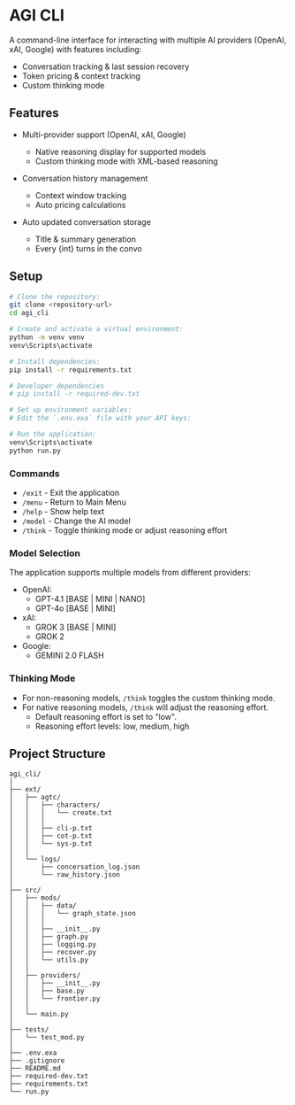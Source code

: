 # AGI CLI

A command-line interface for interacting with multiple AI providers (OpenAI, xAI, Google) with features including: 
- Conversation tracking & last session recovery
- Token pricing & context tracking
- Custom thinking mode

## Features

- Multi-provider support (OpenAI, xAI, Google)
    - Native reasoning display for supported models
    - Custom thinking mode with XML-based reasoning

- Conversation history management
    - Context window tracking
    - Auto pricing calculations

- Auto updated conversation storage
    - Title & summary generation
    - Every {int} turns in the convo

## Setup

```bash
# Clone the repository:
git clone <repository-url>
cd agi_cli

# Create and activate a virtual environment:
python -m venv venv
venv\Scripts\activate

# Install dependencies:
pip install -r requirements.txt

# Developer dependencies
# pip install -r required-dev.txt

# Set up environment variables:
# Edit the `.env.exa` file with your API keys:

# Run the application:
venv\Scripts\activate
python run.py
```

### Commands

- `/exit` - Exit the application
- `/menu` - Return to Main Menu
- `/help` - Show help text
- `/model` - Change the AI model
- `/think` - Toggle thinking mode or adjust reasoning effort

### Model Selection

The application supports multiple models from different providers:

- OpenAI: 
    - GPT-4.1 [BASE | MINI | NANO]
    - GPT-4o [BASE | MINI]
- xAI: 
    - GROK 3 [BASE | MINI]
    - GROK 2
- Google: 
    - GEMINI 2.0 FLASH

### Thinking Mode

- For non-reasoning models, `/think` toggles the custom thinking mode.
- For native reasoning models, `/think` will adjust the reasoning effort. 
    - Default reasoning effort is set to "low".
    - Reasoning effort levels: low, medium, high

## Project Structure

```plaintext
agi_cli/
│
├── ext/
│   ├── agtc/
│   │   ├── characters/
│   │   │   └── create.txt
│   │   │
│   │   ├── cli-p.txt
│   │   ├── cot-p.txt
│   │   └── sys-p.txt
│   │    
│   └── logs/
│       ├── concersation_log.json
│       └── raw_history.json
│
├── src/
│   ├── mods/
│   │   ├── data/
│   │   │   └── graph_state.json
│   │   │
│   │   ├── __init__.py
│   │   ├── graph.py
│   │   ├── logging.py
│   │   ├── recover.py
│   │   └── utils.py
│   │   
│   ├── providers/
│   │   ├── __init__.py
│   │   ├── base.py
│   │   └── frontier.py
│   │   
│   └── main.py
│
├── tests/
│   └── test_mod.py
│
├── .env.exa
├── .gitignore
├── README.md
├── required-dev.txt
├── requirements.txt
└── run.py
```